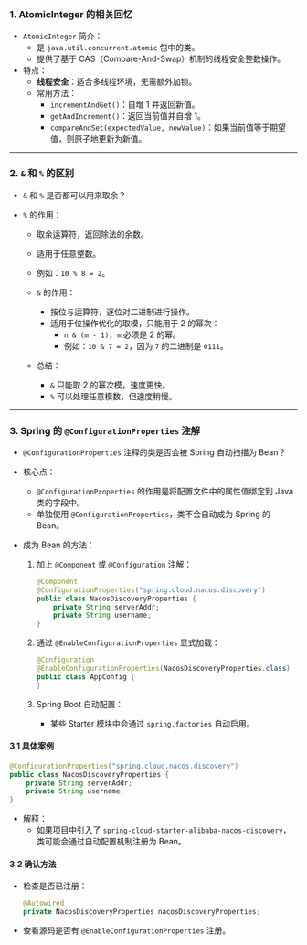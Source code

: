### **1. AtomicInteger 的相关回忆**

- `AtomicInteger` 简介：
  - 是 `java.util.concurrent.atomic` 包中的类。
  - 提供了基于 CAS（Compare-And-Swap）机制的线程安全整数操作。
- 特点：
  - **线程安全**：适合多线程环境，无需额外加锁。
  - 常用方法：
    - `incrementAndGet()`：自增 1 并返回新值。
    - `getAndIncrement()`：返回当前值并自增 1。
    - `compareAndSet(expectedValue, newValue)`：如果当前值等于期望值，则原子地更新为新值。

------

### **2. `&` 和 `%` 的区别**

- `&` 和 `%` 是否都可以用来取余？

- `%` 的作用：

  - 取余运算符，返回除法的余数。
  - 适用于任意整数。
  - 例如：`10 % 8 = 2`。

  - `&` 的作用：
    - 按位与运算符，逐位对二进制进行操作。
    - 适用于位操作优化的取模，只能用于 2 的幂次：
      - `n & (m - 1)`，`m` 必须是 2 的幂。
      - 例如：`10 & 7 = 2`，因为 `7` 的二进制是 `0111`。
  - 总结：
    - `&` 只能取 2 的幂次模，速度更快。
    - `%` 可以处理任意模数，但速度稍慢。

------

### **3. Spring 的 `@ConfigurationProperties` 注解**

- `@ConfigurationProperties` 注释的类是否会被 Spring 自动扫描为 Bean？

- 核心点：

  - `@ConfigurationProperties` 的作用是将配置文件中的属性值绑定到 Java 类的字段中。
  - 单独使用 `@ConfigurationProperties`，类不会自动成为 Spring 的 Bean。

- 成为 Bean 的方法：

  1. 加上 `@Component` 或 `@Configuration` 注解：

     ```java
     @Component
     @ConfigurationProperties("spring.cloud.nacos.discovery")
     public class NacosDiscoveryProperties {
         private String serverAddr;
         private String username;
     }
     ```

  2. 通过 `@EnableConfigurationProperties` 显式加载：

     ```java
     @Configuration
     @EnableConfigurationProperties(NacosDiscoveryProperties.class)
     public class AppConfig {
     }
     ```

  3. Spring Boot 自动配置：

     - 某些 Starter 模块中会通过 `spring.factories` 自动启用。

#### **3.1 具体案例**

```java
@ConfigurationProperties("spring.cloud.nacos.discovery")
public class NacosDiscoveryProperties {
    private String serverAddr;
    private String username;
}
```

- 解释：
  - 如果项目中引入了 `spring-cloud-starter-alibaba-nacos-discovery`，类可能会通过自动配置机制注册为 Bean。

#### **3.2 确认方法**

- 检查是否已注册：

  ```java
  @Autowired
  private NacosDiscoveryProperties nacosDiscoveryProperties;
  ```

- 查看源码是否有 `@EnableConfigurationProperties` 注册。